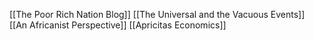 [[The Poor Rich Nation Blog]]
[[The Universal and the Vacuous Events]]
[[An Africanist Perspective]]
[[Apricitas Economics]]
